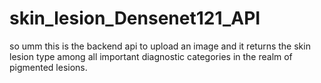 # skin_lesion_Densenet121_API
so umm this is the backend api to upload an image and it returns the skin lesion type among all important diagnostic categories in the realm of pigmented lesions.
